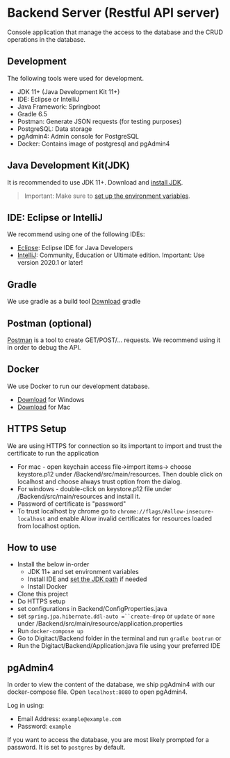 # Backend Server (Restful API server)

Console application that manage the access to the database and the CRUD operations in the database.

## Development

The following tools were used for development.
- JDK 11+ (Java Development Kit 11+)
- IDE: Eclipse or IntelliJ 
- Java Framework: Springboot
- Gradle 6.5
- Postman: Generate JSON requests (for testing purposes)
- PostgreSQL: Data storage
- pgAdmin4: Admin console for PostgreSQL
- Docker: Contains image of postgresql and pgAdmin4

## Java Development Kit(JDK)
It is recommended to use JDK 11+.
Download and [install JDK](https://www.oracle.com/java/technologies/javase-downloads.html).

> Important: Make sure to [set up the environment variables](https://www.java.com/en/download/help/path.xml).

## IDE: Eclipse or IntelliJ
We recommend using one of the following IDEs:
- [Eclipse](https://www.eclipse.org/downloads/packages/release/luna/sr2/eclipse-ide-java-developers): Eclipse IDE for Java Developers 
- [IntelliJ](https://www.jetbrains.com/idea/download/#section=windows): Community, Education or Ultimate edition. Important: Use version 2020.1 or later!

## Gradle
We use gradle as a build tool
[Download](https://gradle.org/releases/) gradle

## Postman (optional)
[Postman](https://www.postman.com/downloads/) is a tool to create GET/POST/... requests. We recommend using it in order to debug the API.

## Docker

We use Docker to run our development database.
- [Download](https://docs.docker.com/docker-for-windows/install/) for Windows 
- [Download](https://docs.docker.com/docker-for-mac/install/) for Mac

## HTTPS Setup

We are using HTTPS for connection so its important to import and trust the certificate to run the application

- For mac - open keychain access file->import items-> choose keystore.p12 under /Backend/src/main/resources. Then double click on localhost and choose always trust option from the dialog. 
- For windows - double-click on keystore.p12 file under /Backend/src/main/resources and install it. 
- Password of certificate is "password"
- To trust localhost by chrome go to `chrome://flags/#allow-insecure-localhost` and enable Allow invalid certificates for resources loaded from localhost option.

## How to use

- Install the below in-order
  - JDK 11+ and set environment variables
  - Install IDE and [set the JDK path](https://www.jetbrains.com/help/idea/sdk.html) if needed
  - Install Docker
- Clone this project
- Do HTTPS setup
- set configurations in Backend/ConfigProperties.java
- set `spring.jpa.hibernate.ddl-auto =``create-drop` or `update`  or `none` under /Backend/src/main/resource/application.properties
- Run `docker-compose up`
- Go to Digitact/Backend folder in the terminal and run `gradle bootrun`
    or
- Run the Digitact/Backend/Application.java file using your preferred IDE

## pgAdmin4

In order to view the content of the database, we ship pgAdmin4 with our docker-compose file. Open `localhost:8080` to open pgAdmin4. 

Log in using:
- Email Address: `example@example.com`
- Password: `example`


If you want to access the database, you are most likely prompted for a password. It is set to `postgres` by default.


